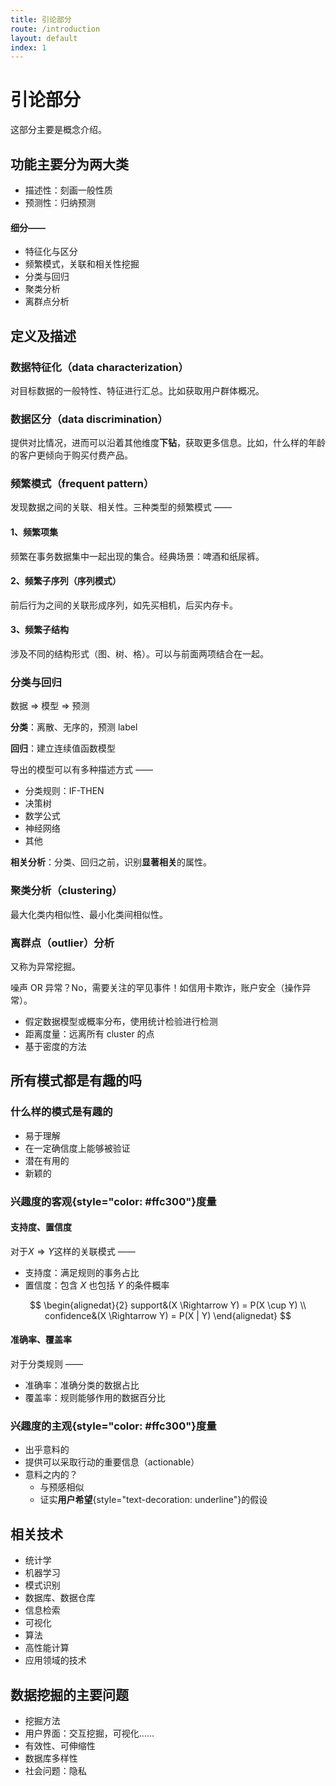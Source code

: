 ```yaml
---
title: 引论部分
route: /introduction
layout: default
index: 1
---
```


# 引论部分

这部分主要是概念介绍。

## 功能主要分为两大类
- 描述性：刻画一般性质
- 预测性：归纳预测

#### 细分——
- 特征化与区分
- 频繁模式，关联和相关性挖掘
- 分类与回归
- 聚类分析
- 离群点分析


## 定义及描述

### 数据特征化（data characterization）
对目标数据的一般特性、特征进行汇总。比如获取用户群体概况。

### 数据区分（data discrimination）
提供对比情况，进而可以沿着其他维度**下钻**，获取更多信息。比如，什么样的年龄的客户更倾向于购买付费产品。

### 频繁模式（frequent pattern）

发现数据之间的关联、相关性。三种类型的频繁模式 ——

#### 1、频繁项集
频繁在事务数据集中一起出现的集合。经典场景：啤酒和纸尿裤。

#### 2、频繁子序列（序列模式）
前后行为之间的关联形成序列，如先买相机，后买内存卡。

#### 3、频繁子结构

涉及不同的结构形式（图、树、格）。可以与前面两项结合在一起。

### 分类与回归

数据 => 模型 => 预测

**分类**：离散、无序的，预测 label

**回归**：建立连续值函数模型

导出的模型可以有多种描述方式 ——

- 分类规则：IF-THEN
- 决策树
- 数学公式
- 神经网络
- 其他

**相关分析**：分类、回归之前，识别**显著相关**的属性。

### 聚类分析（clustering）

最大化类内相似性、最小化类间相似性。

### 离群点（outlier）分析

又称为异常挖掘。

噪声 OR 异常？No，需要关注的罕见事件！如信用卡欺诈，账户安全（操作异常）。

- 假定数据模型或概率分布，使用统计检验进行检测
- 距离度量：远离所有 cluster 的点
- 基于密度的方法


## 所有模式都是有趣的吗

### 什么样的模式是有趣的

- 易于理解
- 在一定确信度上能够被验证
- 潜在有用的
- 新颖的

### 兴趣度的**客观**{style="color: #ffc300"}度量

#### 支持度、置信度
对于$X \Rightarrow Y$这样的关联模式 ——

- 支持度：满足规则的事务占比
- 置信度：包含 $X$ 也包括 $Y$ 的条件概率

$$
\begin{alignedat}{2}
   support&(X \Rightarrow Y) = P(X \cup Y) \\
   confidence&(X \Rightarrow Y) = P(X | Y)
\end{alignedat}
$$

#### 准确率、覆盖率
对于分类规则 —— 
- 准确率：准确分类的数据占比
- 覆盖率：规则能够作用的数据百分比


### 兴趣度的**主观**{style="color: #ffc300"}度量

- 出乎意料的
- 提供可以采取行动的重要信息（actionable）
- 意料之内的？
  - 与预感相似
  - 证实**用户希望**{style="text-decoration: underline"}的假设

## 相关技术

- 统计学
- 机器学习
- 模式识别
- 数据库、数据仓库
- 信息检索
- 可视化
- 算法
- 高性能计算
- 应用领域的技术

## 数据挖掘的主要问题

- 挖掘方法
- 用户界面：交互挖掘，可视化……
- 有效性、可伸缩性
- 数据库多样性
- 社会问题：隐私
